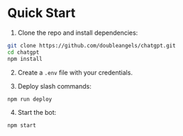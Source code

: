 # Quick Start

1. Clone the repo and install dependencies:

```bash
git clone https://github.com/doubleangels/chatgpt.git
cd chatgpt
npm install
```

2. Create a `.env` file with your credentials.

3. Deploy slash commands:

```bash
npm run deploy
```

4. Start the bot:

```bash
npm start
```
